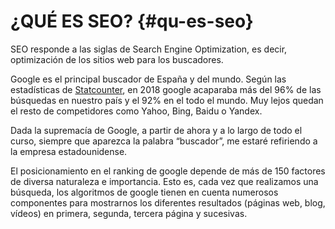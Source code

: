 # ¿QUÉ ES SEO? {#qu-es-seo}

SEO responde a las siglas de Search Engine Optimization, es decir, optimización de los sitios web para los buscadores.

Google es el principal buscador de España y del mundo. Según las estadísticas de [Statcounter](https://www.google.com/url?q=http://gs.statcounter.com/&sa=D&ust=1571400723282000), en 2018 google acaparaba más del 96% de las búsquedas en nuestro país y el 92% en el todo el mundo.  Muy lejos quedan el resto de competidores como Yahoo, Bing, Baidu o Yandex.

Dada la supremacía de Google, a partir de ahora y a lo largo de todo el curso, siempre que aparezca la palabra “buscador”, me estaré refiriendo a la empresa estadounidense.

El posicionamiento en el ranking de google depende de más de 150 factores de diversa naturaleza e importancia. Esto es, cada vez que realizamos una búsqueda, los algoritmos de google tienen en cuenta numerosos componentes para mostrarnos los diferentes resultados (páginas web, blog, vídeos) en primera, segunda, tercera página y sucesivas.